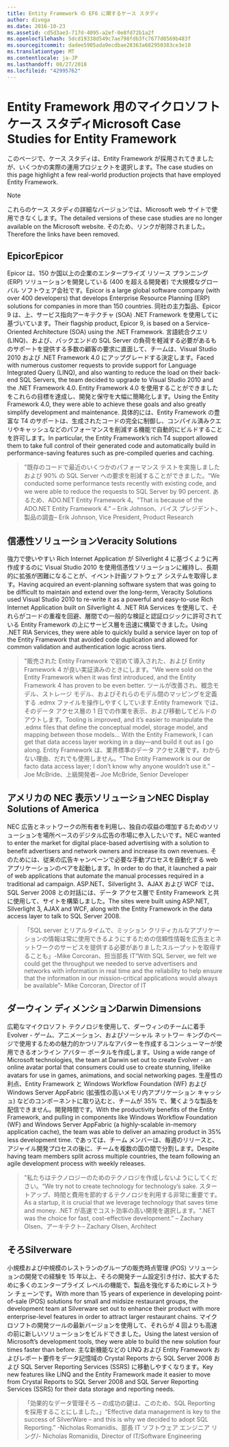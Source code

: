 ```yaml
---
title: Entity Framework の EF6 に関するケース スタディ
author: divega
ms.date: 2016-10-23
ms.assetid: cd5d3ae3-717d-4095-a2ef-0e8fd72b1a2f
ms.openlocfilehash: 5dcd19338d549c7ae798fdb3fc7677d8569b483f
ms.sourcegitcommit: dadee5905ada9ecdbae28363a682950383ce3e10
ms.translationtype: MT
ms.contentlocale: ja-JP
ms.lasthandoff: 08/27/2018
ms.locfileid: "42995762"
---
```

# <a name="microsoft-case-studies-for-entity-framework"></a><span data-ttu-id="12659-102">Entity Framework 用のマイクロソフト ケース スタディ</span><span class="sxs-lookup"><span data-stu-id="12659-102">Microsoft Case Studies for Entity Framework</span></span>
<span data-ttu-id="12659-103">このページで、ケース スタディは、Entity Framework が採用されてきましたが、いくつかの実際の運用プロジェクトを選択します。</span><span class="sxs-lookup"><span data-stu-id="12659-103">The case studies on this page highlight a few real-world production projects that have employed Entity Framework.</span></span>
> [!NOTE]
> <span data-ttu-id="12659-104">これらのケース スタディの詳細なバージョンでは、Microsoft web サイトで使用できなくします。</span><span class="sxs-lookup"><span data-stu-id="12659-104">The detailed versions of these case studies are no longer available on the Microsoft website.</span></span> <span data-ttu-id="12659-105">そのため、リンクが削除されました。</span><span class="sxs-lookup"><span data-stu-id="12659-105">Therefore the links have been removed.</span></span>

## <a name="epicor"></a><span data-ttu-id="12659-106">Epicor</span><span class="sxs-lookup"><span data-stu-id="12659-106">Epicor</span></span>
<span data-ttu-id="12659-107">Epicor は、150 か国以上の企業のエンタープライズ リソース プランニング (ERP) ソリューションを開発している (400 を超える開発者) で大規模なグローバル ソフトウェア会社です。</span><span class="sxs-lookup"><span data-stu-id="12659-107">Epicor is a large global software company (with over 400 developers) that develops Enterprise Resource Planning (ERP) solutions for companies in more than 150 countries.</span></span>
<span data-ttu-id="12659-108">同社の主力製品、Epicor 9 は、上、サービス指向アーキテクチャ (SOA) .NET Framework を使用してに基づいています。</span><span class="sxs-lookup"><span data-stu-id="12659-108">Their flagship product, Epicor 9, is based on a Service-Oriented Architecture (SOA) using the .NET Framework.</span></span>
<span data-ttu-id="12659-109">言語統合クエリ (LINQ)、および、バックエンドの SQL Server の負荷を軽減する必要があるものサポートを提供する多数の顧客の要求に直面して、チームは、Visual Studio 2010 および .NET Framework 4.0 にアップグレードする決定します。</span><span class="sxs-lookup"><span data-stu-id="12659-109">Faced with numerous customer requests to provide support for Language Integrated Query (LINQ), and also wanting to reduce the load on their back-end SQL Servers, the team decided to upgrade to Visual Studio 2010 and the .NET Framework 4.0.</span></span>
<span data-ttu-id="12659-110">Entity Framework 4.0 を使用することができましたをこれらの目標を達成し、開発と保守を大幅に簡略化します。</span><span class="sxs-lookup"><span data-stu-id="12659-110">Using the Entity Framework 4.0, they were able to achieve these goals and also greatly simplify development and maintenance.</span></span>
<span data-ttu-id="12659-111">具体的には、Entity Framework の豊富な T4 のサポートは、生成されたコードの完全に制御し、コンパイル済みクエリやキャッシュなどのパフォーマンスを削減する機能で自動的にビルドすることを許可します。</span><span class="sxs-lookup"><span data-stu-id="12659-111">In particular, the Entity Framework’s rich T4 support allowed them to take full control of their generated code and automatically build in performance-saving features such as pre-compiled queries and caching.</span></span>

> <span data-ttu-id="12659-112">"既存のコードで最近のいくつかのパフォーマンス テストを実施しましたおよび 90% の SQL Server への要求を削減することができました。</span><span class="sxs-lookup"><span data-stu-id="12659-112">“We conducted some performance tests recently with existing code, and we were able to reduce the requests to SQL Server by 90 percent.</span></span>
<span data-ttu-id="12659-113">あるため、ADO.NET Entity Framework 4。"</span><span class="sxs-lookup"><span data-stu-id="12659-113">That is because of the ADO.NET Entity Framework 4.”</span></span> <span data-ttu-id="12659-114">– Erik Johnson、バイス プレジデント、製品の調査</span><span class="sxs-lookup"><span data-stu-id="12659-114">– Erik Johnson, Vice President, Product Research</span></span>  

## <a name="veracity-solutions"></a><span data-ttu-id="12659-115">信憑性ソリューション</span><span class="sxs-lookup"><span data-stu-id="12659-115">Veracity Solutions</span></span>
<span data-ttu-id="12659-116">強力で使いやすい Rich Internet Application が Silverlight 4 に基づくように再作成するのに Visual Studio 2010 を使用信憑性ソリューションに維持し、長期的に拡張が困難になることが、イベント計画ソフトウェア システムを取得します。</span><span class="sxs-lookup"><span data-stu-id="12659-116">Having acquired an event-planning software system that was going to be difficult to maintain and extend over the long-term, Veracity Solutions used Visual Studio 2010 to re-write it as a powerful and easy-to-use Rich Internet Application built on Silverlight 4.</span></span>
<span data-ttu-id="12659-117">.NET RIA Services を使用して、それらがコードの重複を回避、層間での一般的な検証と認証ロジックに許可されている Entity Framework の上にサービス層を迅速に構築できました。</span><span class="sxs-lookup"><span data-stu-id="12659-117">Using .NET RIA Services, they were able to quickly build a service layer on top of the Entity Framework that avoided code duplication and allowed for common validation and authentication logic across tiers.</span></span>  

> <span data-ttu-id="12659-118">"販売された Entity Framework で初めて導入された、および Entity Framework 4 が良い実証済みのときにします。</span><span class="sxs-lookup"><span data-stu-id="12659-118">“We were sold on the Entity Framework when it was first introduced, and the Entity Framework 4 has proven to be even better.</span></span>
<span data-ttu-id="12659-119">ツールが改善され、概念モデル、ストレージ モデル、およびそれらのモデル間のマッピングを定義する .edmx ファイルを操作しやすくしています.Entity framework では、そのデータ アクセス層の 1 日での作業を表示、および移動してビルドのアウトします。</span><span class="sxs-lookup"><span data-stu-id="12659-119">Tooling is improved, and it’s easier to manipulate the .edmx files that define the conceptual model, storage model, and mapping between those models... With the Entity Framework, I can get that data access layer working in a day—and build it out as I go along.</span></span>
<span data-ttu-id="12659-120">Entity Framework は、業界標準のデータ アクセス層です。わからない理由、だれでも使用しません。"</span><span class="sxs-lookup"><span data-stu-id="12659-120">The Entity Framework is our de facto data access layer; I don’t know why anyone wouldn’t use it.”</span></span> <span data-ttu-id="12659-121">– Joe McBride、上級開発者</span><span class="sxs-lookup"><span data-stu-id="12659-121">– Joe McBride, Senior Developer</span></span>

## <a name="nec-display-solutions-of-america"></a><span data-ttu-id="12659-122">アメリカの NEC 表示ソリューション</span><span class="sxs-lookup"><span data-stu-id="12659-122">NEC Display Solutions of America</span></span>
<span data-ttu-id="12659-123">NEC 広告とネットワークの所有者を利用し、独自の収益の増加するためのソリューションを場所ベースのデジタル広告の市場に参入したいです。</span><span class="sxs-lookup"><span data-stu-id="12659-123">NEC wanted to enter the market for digital place-based advertising with a solution to benefit advertisers and network owners and increase its own revenues.</span></span>
<span data-ttu-id="12659-124">そのためには、従来の広告キャンペーンで必要な手動プロセスを自動化する web アプリケーションのペアを起動します。</span><span class="sxs-lookup"><span data-stu-id="12659-124">In order to do that, it launched a pair of web applications that automate the manual processes required in a traditional ad campaign.</span></span>
<span data-ttu-id="12659-125">ASP.NET、Silverlight 3、AJAX および WCF では、SQL Server 2008 との対話には、データ アクセス層で Entity Framework と共に使用して、サイトを構築しました。</span><span class="sxs-lookup"><span data-stu-id="12659-125">The sites were built using ASP.NET, Silverlight 3, AJAX and WCF, along with the Entity Framework in the data access layer to talk to SQL Server 2008.</span></span>

> <span data-ttu-id="12659-126">「SQL server とリアルタイムで、ミッション クリティカルなアプリケーションの情報は常に使用できるようにするための信頼性情報を広告主とネットワークのサービスを提供する必要がありましたスループットを取得することも」-Mike Corcoran、担当部長 IT</span><span class="sxs-lookup"><span data-stu-id="12659-126">“With SQL Server, we felt we could get the throughput we needed to serve advertisers and networks with information in real time and the reliability to help ensure that the information in our mission-critical applications would always be available”- Mike Corcoran, Director of IT</span></span>

## <a name="darwin-dimensions"></a><span data-ttu-id="12659-127">ダーウィン ディメンション</span><span class="sxs-lookup"><span data-stu-id="12659-127">Darwin Dimensions</span></span>
<span data-ttu-id="12659-128">広範なマイクロソフト テクノロジを使用して、ダーウィンのチームに着手 Evolver - ゲーム、アニメーション、およびソーシャル ネットワー キングのページで使用するための魅力的かつリアルなアバターを作成するコンシューマーが使用できるオンライン アバター ポータルを作成します。</span><span class="sxs-lookup"><span data-stu-id="12659-128">Using a wide range of Microsoft technologies, the team at Darwin set out to create Evolver - an online avatar portal that consumers could use to create stunning, lifelike avatars for use in games, animations, and social networking pages.</span></span>
<span data-ttu-id="12659-129">生産性の利点、Entity Framework と Windows Workflow Foundation (WF) および Windows Server AppFabric (拡張性の高いメモリ内アプリケーション キャッシュ) などのコンポーネントに取り込むと、チームが 35% で、驚くような製品を配信できません。開発時間です。</span><span class="sxs-lookup"><span data-stu-id="12659-129">With the productivity benefits of the Entity Framework, and pulling in components like Windows Workflow Foundation (WF) and Windows Server AppFabric (a highly-scalable in-memory application cache), the team was able to deliver an amazing product in 35% less development time.</span></span>
<span data-ttu-id="12659-130">であっては、チーム メンバーは、毎週のリリースと、アジャイル開発プロセスの後に、チームを複数の国の間で分割します。</span><span class="sxs-lookup"><span data-stu-id="12659-130">Despite having team members split across multiple countries, the team following an agile development process with weekly releases.</span></span>

 > <span data-ttu-id="12659-131">"私たちはテクノロジーのためのテクノロジを作成しないようにしてください。</span><span class="sxs-lookup"><span data-stu-id="12659-131">“We try not to create technology for technology’s sake.</span></span> <span data-ttu-id="12659-132">スタートアップ、時間と費用を節約するテクノロジを利用する非常に重要です。</span><span class="sxs-lookup"><span data-stu-id="12659-132">As a startup, it is crucial that we leverage technology that saves time and money.</span></span>
 <span data-ttu-id="12659-133">.NET が高速でコスト効率の高い開発を選択します。"</span><span class="sxs-lookup"><span data-stu-id="12659-133">.NET was the choice for fast, cost-effective development.”</span></span> <span data-ttu-id="12659-134">– Zachary Olsen、アーキテクト</span><span class="sxs-lookup"><span data-stu-id="12659-134">– Zachary Olsen, Architect</span></span>  

## <a name="silverware"></a><span data-ttu-id="12659-135">そろ</span><span class="sxs-lookup"><span data-stu-id="12659-135">Silverware</span></span>
<span data-ttu-id="12659-136">小規模および中規模のレストランのグループの販売時点管理 (POS) ソリューションの開発での経験を 15 年以上、そろの開発チーム設定引き付け、拡大するために多くのエンタープライズ レベルの機能で、製品を強化するためにレストラン チェーンです。</span><span class="sxs-lookup"><span data-stu-id="12659-136">With more than 15 years of experience in developing point-of-sale (POS) solutions for small and midsize restaurant groups, the development team at Silverware set out to enhance their product with more enterprise-level features in order to attract larger restaurant chains.</span></span>
<span data-ttu-id="12659-137">マイクロソフトの開発ツールの最新バージョンを使用して、それらが 4 回よりも高速の前に新しいソリューションをビルドできました。</span><span class="sxs-lookup"><span data-stu-id="12659-137">Using the latest version of Microsoft’s development tools, they were able to build the new solution four times faster than before.</span></span>
<span data-ttu-id="12659-138">主な新機能などの LINQ および Entity Framework およびレポート要件をデータ記憶域の Crystal Reports から SQL Server 2008 および SQL Server Reporting Services (SSRS) に移動しやすくなります。</span><span class="sxs-lookup"><span data-stu-id="12659-138">Key new features like LINQ and the Entity Framework made it easier to move from Crystal Reports to SQL Server 2008 and SQL Server Reporting Services (SSRS) for their data storage and reporting needs.</span></span>

> <span data-ttu-id="12659-139">「効果的なデータ管理そろ – の成功の鍵は、このため、SQL Reporting を採用することにしました。」</span><span class="sxs-lookup"><span data-stu-id="12659-139">“Effective data management is key to the success of SilverWare – and this is why we decided to adopt SQL Reporting.”</span></span> <span data-ttu-id="12659-140">-Nicholas Romanidis、部長 IT ソフトウェア エンジニア リング/</span><span class="sxs-lookup"><span data-stu-id="12659-140">- Nicholas Romanidis, Director of IT/Software Engineering</span></span>
